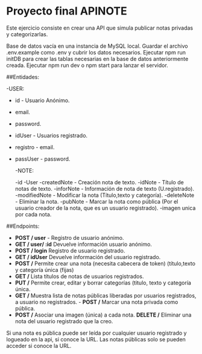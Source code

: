 # Proyecto final APINOTE

Este ejercicio consiste en crear una API que simula publicar notas privadas y categorizarlas.

Base de datos vacía en una instancia de MySQL local. Guardar el archivo .env.example como .env y cubrir los datos necesarios. Ejecutar npm run initDB para crear las tablas necesarias en la base de datos anteriormente creada. Ejecutar npm run dev o npm start para lanzar el servidor.

##Entidades:

-USER:

- id - Usuario Anónimo.
- email.
- password.
- idUser - Usuarios registrado.
- registro - email.
- passUser - password.
  
  -NOTE:
  
  -id
  -User
  -createdNote - Creación nota de texto.
  -idNote - Título de notas de texto.
  -inforNote - Información de nota de texto (U.registrado).
  -modifiedNote - Modificar la nota (Título,texto y categoría).
  -deleteNote - Eliminar la nota.
  -pubNote - Marcar la nota como pública (Por el usuario creador de la nota, que es un usuario registrado).
  -imagen unica por cada nota.

##Endpoints:

- **POST / user** - Registro de usuario anónimo.
- **GET / user/ :id** Devuelve información usuario anónimo.
- **POST / login** Registro de usuario registrado.
- **GET / idUser** Devuelve información del usuario registrado.
- **POST /** Permite crear una nota (necesita cabecera de token) (título,texto y categoría única (fijas)
- **GET /** Lista títulos de notas de usuarios registrados.
- **PUT /** Permite crear, editar y borrar categorías (titulo, texto y categoría única.
- **GET /** Muestra lista de notas públicas liberadas por usuarios registrados, a usuario no registrados. - **POST /** Marcar una nota privada como pública.
- **POST /** Asociar una imagen (única) a cada nota.
  **DELETE /** Eliminar una nota del usuario registrado que la creo.

Si una nota es pública puede ser leída por cualquier usuario registrado y logueado en la api, si conoce la URL.
Las notas públicas solo se pueden acceder si conoce la URL.
